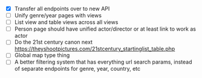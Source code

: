 - [x] Transfer all endpoints over to new API
- [ ] Unify genre/year pages with views
- [ ] List view and table views across all views
- [ ] Person page should have unified actor/director or at least link to work as actor
- [ ] Do the 21st century canon next https://theyshootpictures.com/21stcentury_startinglist_table.php
- [ ] Global map type thing
- [ ] A better filtering system that has everything url search params, instead of separate endpoints for genre, year, country, etc
